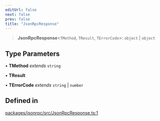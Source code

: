 ```yaml
---
editUrl: false
next: false
prev: false
title: "JsonRpcResponse"
---
```


> **JsonRpcResponse**\<`TMethod`, `TResult`, `TErrorCode`\>: `object` \| `object`

## Type Parameters

• **TMethod** *extends* `string`

• **TResult**

• **TErrorCode** *extends* `string` \| `number`

## Defined in

[packages/jsonrpc/src/JsonRpcResponse.ts:1](https://github.com/qbzzt/tevm-monorepo/blob/main/packages/jsonrpc/src/JsonRpcResponse.ts#L1)
